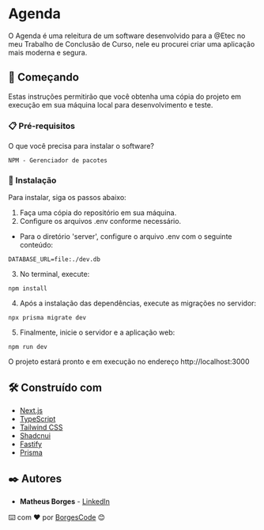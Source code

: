 # Agenda

O Agenda é uma releitura de um software desenvolvido para a @Etec no meu Trabalho de Conclusão de Curso, nele eu procurei criar uma aplicação mais moderna e segura. 

## 🚀 Começando

Estas instruções permitirão que você obtenha uma cópia do projeto em execução em sua máquina local para desenvolvimento e teste.

### 📋 Pré-requisitos

O que você precisa para instalar o software?

```
NPM - Gerenciador de pacotes
```

### 🔧 Instalação

Para instalar, siga os passos abaixo:

1. Faça uma cópia do repositório em sua máquina.
2. Configure os arquivos .env conforme necessário.


- Para o diretório 'server', configure o arquivo .env com o seguinte conteúdo:

```
DATABASE_URL=file:./dev.db
```

3. No terminal, execute:

```
npm install
```

4. Após a instalação das dependências, execute as migrações no servidor:

```
npx prisma migrate dev
```

5. Finalmente, inicie o servidor e a aplicação web:

```
npm run dev
```

O projeto estará pronto e em execução no endereço http://localhost:3000

## 🛠️ Construído com

- [Next.js](https://nextjs.org/)
- [TypeScript](https://www.typescriptlang.org/)
- [Tailwind CSS](https://tailwindcss.com/)
- [Shadcnui](https://github.com/shadcnui)
- [Fastify](https://www.fastify.io/) 
- [Prisma](https://www.prisma.io/) 

## ✒️ Autores

- **Matheus Borges** - [LinkedIn](https://www.linkedin.com/in/matheus-borges-4a7469239/)

⌨️ com ❤️ por [BorgesCode](https://github.com/Borgeta-code) 😊
